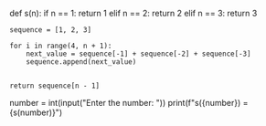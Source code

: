 def s(n):
    if n == 1:
        return 1
    elif n == 2:
        return 2
    elif n == 3:
        return 3
    
    sequence = [1, 2, 3]
    
    for i in range(4, n + 1):
        next_value = sequence[-1] + sequence[-2] + sequence[-3]
        sequence.append(next_value)
    
   
    return sequence[n - 1]

number = int(input("Enter the number: "))
print(f"s({number}) = {s(number)}")
